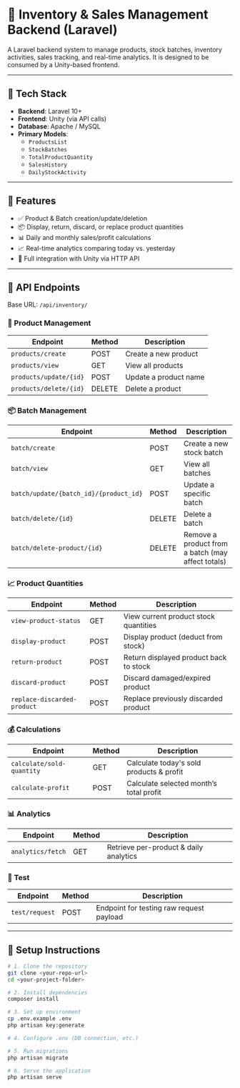 # 🛒 Inventory & Sales Management Backend (Laravel)

A Laravel backend system to manage products, stock batches, inventory activities, sales tracking, and real-time analytics. It is designed to be consumed by a Unity-based frontend.

---

## 🧩 Tech Stack

- **Backend**: Laravel 10+
- **Frontend**: Unity (via API calls)
- **Database**: Apache / MySQL
- **Primary Models**: 
  - `ProductsList`
  - `StockBatches`
  - `TotalProductQuantity`
  - `SalesHistory`
  - `DailyStockActivity`

---

## 🎯 Features

- ✅ Product & Batch creation/update/deletion
- 📦 Display, return, discard, or replace product quantities
- 📊 Daily and monthly sales/profit calculations
- 📈 Real-time analytics comparing today vs. yesterday
- 🔄 Full integration with Unity via HTTP API

---

## 📡 API Endpoints

Base URL: `/api/inventory/`

### 🔧 Product Management
| Endpoint | Method | Description |
|---------|--------|-------------|
| `products/create` | POST | Create a new product |
| `products/view` | GET | View all products |
| `products/update/{id}` | POST | Update a product name |
| `products/delete/{id}` | DELETE | Delete a product |

### 📦 Batch Management
| Endpoint | Method | Description |
|---------|--------|-------------|
| `batch/create` | POST | Create a new stock batch |
| `batch/view` | GET | View all batches |
| `batch/update/{batch_id}/{product_id}` | POST | Update a specific batch |
| `batch/delete/{id}` | DELETE | Delete a batch |
| `batch/delete-product/{id}` | DELETE | Remove a product from a batch (may affect totals) |

### 📈 Product Quantities
| Endpoint | Method | Description |
|---------|--------|-------------|
| `view-product-status` | GET | View current product stock quantities |
| `display-product` | POST | Display product (deduct from stock) |
| `return-product` | POST | Return displayed product back to stock |
| `discard-product` | POST | Discard damaged/expired product |
| `replace-discarded-product` | POST | Replace previously discarded product |

### 💰 Calculations
| Endpoint | Method | Description |
|---------|--------|-------------|
| `calculate/sold-quantity` | GET | Calculate today's sold products & profit |
| `calculate-profit` | POST | Calculate selected month’s total profit |

### 📊 Analytics
| Endpoint | Method | Description |
|---------|--------|-------------|
| `analytics/fetch` | GET | Retrieve per-product & daily analytics |

### 🧪 Test
| Endpoint | Method | Description |
|---------|--------|-------------|
| `test/request` | POST | Endpoint for testing raw request payload |

---

## 🚀 Setup Instructions

```bash
# 1. Clone the repository
git clone <your-repo-url>
cd <your-project-folder>

# 2. Install dependencies
composer install

# 3. Set up environment
cp .env.example .env
php artisan key:generate

# 4. Configure .env (DB connection, etc.)

# 5. Run migrations
php artisan migrate

# 6. Serve the application
php artisan serve
